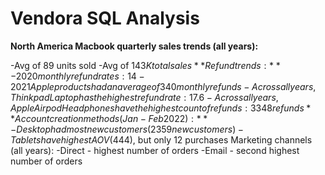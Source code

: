 # Vendora SQL Analysis

**North America Macbook quarterly sales trends (all years):**

-Avg of 89 units sold
-Avg of $143K total sales
**Refund trends:**
-2020 monthly refund rates: 14%
-2021 Apple products had an average of 340 monthly refunds
-Across all years, Thinkpad Laptop has the highest refund rate: 17.6%
-Across all years, Apple Airpod Headphones have the highest count of refunds: 3348 refunds
**Account creation methods (Jan-Feb 2022):**
-Desktop had most new customers (2359 new customers)
-Tablets have highest AOV ($444), but only 12 purchases
Marketing channels (all years):
-Direct - highest number of orders
-Email - second highest number of orders
